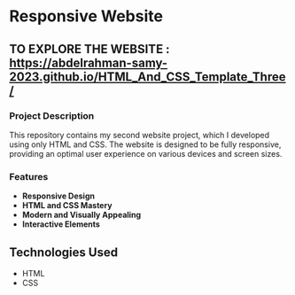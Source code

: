 # Responsive Website
## TO EXPLORE THE WEBSITE : <https://abdelrahman-samy-2023.github.io/HTML_And_CSS_Template_Three/>

### Project Description
This repository contains my second website project, which I developed using only HTML and CSS. The website is designed to be fully responsive, providing an optimal user experience on various devices and screen sizes.

### Features
- **Responsive Design**
- **HTML and CSS Mastery**
- **Modern and Visually Appealing**
- **Interactive Elements**

## Technologies Used
- HTML
- CSS
